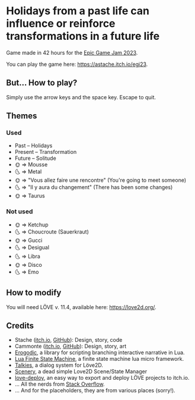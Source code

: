 # Holidays from a past life can influence or reinforce transformations in a future life
Game made in 42 hours for the [Epic Game Jam 2023](https://www.epicgamejam.com/games?edition=97).

You can play the game here: <https://astache.itch.io/egj23>.

## But... How to play?

Simply use the arrow keys and the space key. Escape to quit.

## Themes
### Used

* Past – Holidays
* Present – Transformation
* Future – Solitude
* 🌞 => Mousse
* 🌜 => Metal
* 🌞 => "Vous allez faire une rencontre" (You're going to meet someone)
* 🌜 => "Il y aura du changement" (There has been some changes)
* 🌞 => Taurus

### Not used

* 🌞 => Ketchup
* 🌜 => Choucroute (Sauerkraut)
* 🌞 => Gucci
* 🌜 => Desigual
* 🌜 => Libra
* 🌞 => Disco
* 🌜 => Emo

## How to modify

You will need LÖVE v. 11.4, available here: <https://love2d.org/>.

## Credits

* Stache ([itch.io](https://astache.itch.io/), [GitHub](https://github.com/AMustache)): Design, story, code
* Cammonte ([itch.io](https://cammonte.itch.io/), [GitHub](https://github.com/camonte)): Design, story, art
* [Erogodic](https://github.com/oniietzschan/erogodic), a library for scripting branching interactive narrative in Lua.
* [Lua Finite State Machine](https://github.com/kyleconroy/lua-state-machine), a finite state machine lua micro framework.
* [Talkies](https://github.com/tanema/talkies), a dialog system for Löve2D.
* [Scenery](https://github.com/paltze/scenery), a dead simple Love2D Scene/State Manager
* [love-deploy](https://github.com/tducasse/love-deploy/), an easy way to export and deploy LÖVE projects to itch.io.
* ... All the nerds from [Stack Overflow](https://stackoverflow.com/).
* ... And for the placeholders, they are from various places (sorry!).
